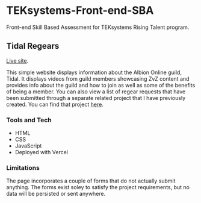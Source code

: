 # TEKsystems-Front-end-SBA
Front-end Skill Based Assessment for TEKsystems Rising Talent program.

## Tidal Regears
[Live site](https://front-end-sba.vercel.app/).

This simple website displays information about the Albion Online guild, Tidal.
It displays videos from guild members showcasing ZvZ content and provides info about the guild and how to join as well as some of the benefits of being a member.
You can also view a list of regear requests that have been submitted through a separate related project that I have previously created.
You can find that project [here](https://github.com/MatthewGammon/Albion-Player-Info).

### Tools and Tech
* HTML
* CSS
* JavaScript
* Deployed with Vercel

### Limitations
The page incorporates a couple of forms that do not actually submit anything. The forms exist soley to satisfy the project requirements, but no data will be persisted or sent anywhere.

